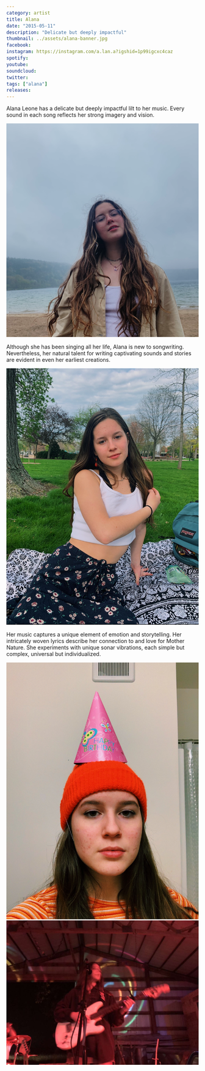 ```yaml
---
category: artist
title: Alana
date: "2015-05-11"
description: "Delicate but deeply impactful"
thumbnail: ../assets/alana-banner.jpg
facebook:
instagram: https://instagram.com/a.lan.a?igshid=1p99igcxc4caz
spotify:
youtube:
soundcloud:
twitter:
tags: ["alana"]
releases:
---
```


Alana Leone has a delicate but deeply impactful lilt to her music. Every sound in each song reflects her strong imagery and vision.

![Alana](../assets/alana.png)

Although she has been singing all her life, Alana is new to songwriting. Nevertheless, her natural talent for writing captivating sounds and stories are evident in even her earliest creations.

![Alana](../assets/alana-4.png)

Her music captures a unique element of emotion and storytelling. Her intricately woven lyrics describe her connection to and love for Mother Nature. She experiments with unique sonar vibrations, each simple but complex, universal but individualized.

![Alana](../assets/alana-3.jpg)
![Alana](../assets/alana-2.jpg)
